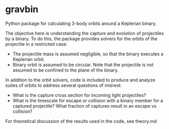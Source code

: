 # gravbin
Python package for calculating 3-body orbits around a Keplerian binary.

The objective here is understanding the capture and evolution of projectiles by a binary. To do this, the package provides solvers for the orbits of the projectile in a restricted case: 
- The projectile mass is assumed negligible, so that the binary executes a Keplerian orbit. 
- Binary orbit is assumed to be circular. 
Note that the projectile is not assumed to be confined to the plane of the binary. 

In addition to the orbit solvers, code is included to produce and analyze suites of orbits to address several questions of interest: 
- What is the capture cross section for incoming light projectiles?
- What is the timescale for escape or collision with a binary member for a captured projectile? What fraction of captures result in an escape vs collision?

For theoretical discussion of the results used in the code, see theory.md
